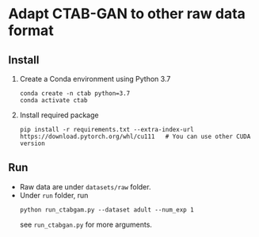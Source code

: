 # Adapt CTAB-GAN to other raw data format

## Install
1. Create a Conda environment using Python 3.7
    ```
    conda create -n ctab python=3.7
    conda activate ctab
    ```
2. Install required package
   ```
   pip install -r requirements.txt --extra-index-url https://download.pytorch.org/whl/cu111   # You can use other CUDA version
   ```

## Run
* Raw data are under `datasets/raw` folder.
* Under `run` folder, run
    ```
    python run_ctabgam.py --dataset adult --num_exp 1
    ```
  see `run_ctabgan.py` for more arguments.
